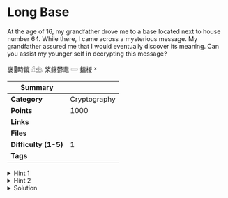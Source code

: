 # Long Base

At the age of 16, my grandfather drove me to a base located next to house number 64. While there, I came across a mysterious message. My grandfather assured me that I would eventually discover its meaning. Can you assist my younger self in decrypting this message?

襃𠅆時鑧 𓁢𓈰 桨鑲鬰靟 𓄴 鐳椶 ᕽ

| Summary              |              |
| -------------------- | ------------ |
| **Category**         | Cryptography |
| **Points**           | 1000         |
| **Links**            |              |
| **Files**            |              |
| **Difficulty (1-5)** | 1            |
| **Tags**             |              |

<details>
  <summary>Hint 1</summary>

What comes after 64.

</details>

<details>
  <summary>Hint 2</summary>

Two people were present at the base.

</details>

<details>
<summary>Solution</summary>
  
### Follow the process below.
    
It is base 65536. Which is 2^16.
It can be decoded from [Base65536 Decoder](https://www.better-converter.com/Encoders-Decoders/Base65536-Decode).
<details>
<summary>Disclose answer ?</summary>

```copy
CTF{B1g_br0th3r_0f_b4s3_64}
```

</details>

</details>
